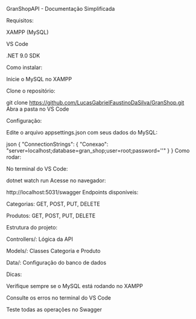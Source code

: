 GranShopAPI - Documentação Simplificada

Requisitos:

XAMPP (MySQL)

VS Code

.NET 9.0 SDK

Como instalar:

Inicie o MySQL no XAMPP

Clone o repositório:

git clone https://github.com/LucasGabrielFaustinoDaSilva/GranShop.git
Abra a pasta no VS Code

Configuração:

Edite o arquivo appsettings.json com seus dados do MySQL:

json
{
  "ConnectionStrings": {
    "Conexao": "server=localhost;database=gran_shop;user=root;password=''"
  }
}
Como rodar:

No terminal do VS Code:

dotnet watch run
Acesse no navegador:

http://localhost:5031/swagger
Endpoints disponíveis:

Categorias: GET, POST, PUT, DELETE

Produtos: GET, POST, PUT, DELETE

Estrutura do projeto:

Controllers/: Lógica da API

Models/: Classes Categoria e Produto

Data/: Configuração do banco de dados

Dicas:

Verifique sempre se o MySQL está rodando no XAMPP

Consulte os erros no terminal do VS Code

Teste todas as operações no Swagger